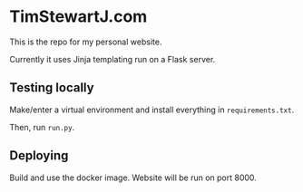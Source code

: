 # TimStewartJ.com

This is the repo for my personal website.

Currently it uses Jinja templating run on a Flask server.

## Testing locally

Make/enter a virtual environment and install everything in `requirements.txt`.

Then, run `run.py`.

## Deploying

Build and use the docker image. Website will be run on port 8000.
